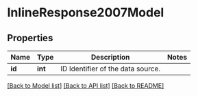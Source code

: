 # InlineResponse2007Model

## Properties
Name | Type | Description | Notes
------------ | ------------- | ------------- | -------------
**id** | **int** | ID Identifier of the data source. | 

[[Back to Model list]](../README.md#documentation-for-models) [[Back to API list]](../README.md#documentation-for-api-endpoints) [[Back to README]](../README.md)


